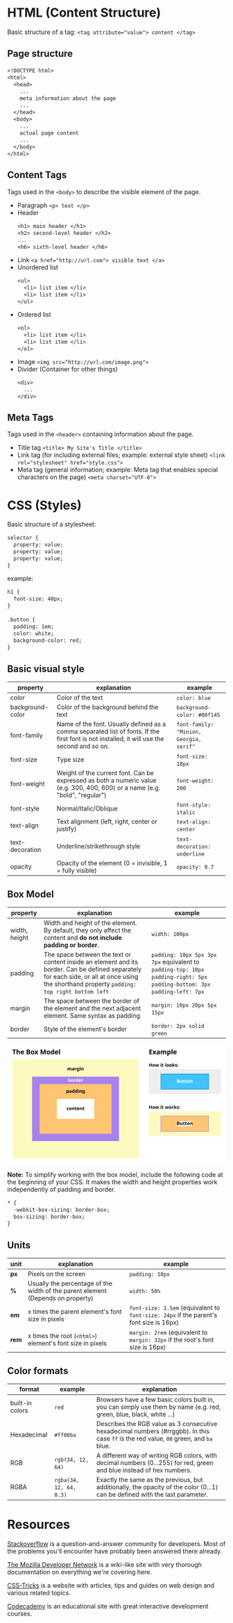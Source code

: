 # HTML (Content Structure)

Basic structure of a tag: `<tag attribute="value"> content </tag>`

## Page structure

```
<!DOCTYPE html>
<html>
  <head>
    ...
    meta information about the page
    ...
  </head>
  <body>
    ...
    actual page content
    ...
  </body>
</html>
```


## Content Tags
Tags used in the `<body>` to describe the visible element of the page.

* Paragraph `<p> text </p>`
* Header
  ```
  <h1> main header </h1>
  <h2> second-level header </h2>
  ...
  <h6> sixth-level header </h6>

  ```
* Link `<a href="http://url.com"> visible text </a>`
* Unordered list
  ```
  <ul>
    <li> list item </li>
    <li> list item </li>
  </ul>
  ```
* Ordered list
  ```
  <ol>
    <li> list item </li>
    <li> list item </li>
  </ol>
  ```
* Image `<img src="http://url.com/image.png">`
* Divider (Container for other things)
  ```
  <div>
    ...
  </div>
  ```

## Meta Tags
Tags used in the `<header>` containing information about the page.

* Title tag `<title> My Site's Title </title>`
* Link tag (for including external files; example: external style sheet) `<link rel="stylesheet" href="style.css">`
* Meta tag (general information; example: Meta tag that enables special characters on the page)  `<meta charset="UTF-8">`


# CSS (Styles)

Basic structure of a stylesheet:

```
selector {
  property: value;
  property: value;
  property: value;
}
```

example:
```
h1 {
  font-size: 40px;
}

.button {
  padding: 1em;
  color: white;
  background-color: red;
}
```

## Basic visual style

property | explanation | example
---------|-------------|--------
color | Color of the text | `color: blue`
background-color | Color of the background behind the text | `background-color: #00f145`
font-family | Name of the font. Usually defined as a comma separated list of fonts. If the first font is not installed, it will use the second and so on. | `font-family: "Minion, Georgia, serif"`
font-size | Type size | `font-size: 18px`
font-weight | Weight of the current font. Can be expressed as both a numeric value (e.g. 300, 400, 600) or a name (e.g. "bold", "regular") | `font-weight: 200`
font-style | Normal/Italic/Oblique | `font-style: italic`
text-align | Text alignment (left, right, center or justify) | `text-align: center`
text-decoration | Underline/strikethrough style | `text-decoration: underline`
opacity | Opacity of the element (0 = invisible, 1 = fully visible) | `opacity: 0.7`

## Box Model

property | explanation | example
---------|-------------|--------
width, height | Width and height of the element. By default, they only affect the content and **do not include padding or border**.  | `width: 100px`
padding | The space between the text or content inside an element and its border. Can be defined separately for each side, or all at once using the shorthand property `padding: top right bottom left` | `padding: 10px 5px 3px 7px` equivalent to `padding-top: 10px` `padding-right: 5px` `padding-bottom: 3px` `padding-left: 7px`
margin | The space between the border of the element and the next adjacent element. Same syntax as padding. | `margin: 10px 20px 5px 15px`
border | Style of the element's border | `border: 2px solid green`

![Box Model Diagram](img1/box.svg)

**Note:** To simplify working with the box model, include the following code at the beginning of your CSS. It makes the width and height properties work independently of padding and border.

```
* {
  -webkit-box-sizing: border-box;
  box-sizing: border-box;
}
```

## Units

unit | explanation | example
-----|-------------|--------
**px** | Pixels on the screen | `padding: 10px`
**%** | Usually the percentage of the width of the parent element (Depends on property) | `width: 50%`
**em** | x times the parent element's font size in pixels | `font-size: 1.5em` (equivalent to  `font-size: 24px` if the parent's font size is 16px)
**rem** | x times the root (`<html>`) element's font size in pixels | `margin: 2rem` (equivalent to  `margin: 32px` if the root's font size is 16px)

## Color formats

format | example | explanation
-------|---------|------------
built-in colors | `red` | Browsers have a few basic colors built in, you can simply use them by name (e.g. red, green, blue, black, white ...)
Hexadecimal | `#ff00ba`  | Describes the RGB value as 3 consecutive hexadecimal numbers (#rrggbb). In this case `ff` is the red value, `00` green, and `ba` blue.
RGB | `rgb(34, 12, 64)` | A different way of writing RGB colors, with decimal numbers (0...255) for red, green and blue instead of hex numbers.
RGBA | `rgba(34, 12, 64, 0.3)` | Exactly the same as the previous, but additionally, the opacity of the color (0...1) can be defined with the last parameter.

# Resources

[Stackoverflow](http://stackoverflow.com) is a question-and-answer community for developers. Most of the problems you'll encounter have probably been answered there already.

[The Mozilla Developer Network](http://developer.mozilla.org) is a wiki-like site with very thorough documentation on everything we're covering here.

[CSS-Tricks](http://css-tricks.com) is a website with articles, tips and guides on web design and various related topics.

[Codecademy](http://codecademy.com) is an educational site with great interactive development courses.
